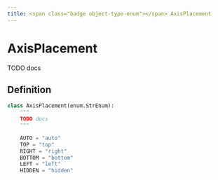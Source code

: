 ```yaml
---
title: <span class="badge object-type-enum"></span> AxisPlacement
---
```

# <span class="badge object-type-enum"></span> AxisPlacement

TODO docs

## Definition

```python
class AxisPlacement(enum.StrEnum):
    """
    TODO docs
    """

    AUTO = "auto"
    TOP = "top"
    RIGHT = "right"
    BOTTOM = "bottom"
    LEFT = "left"
    HIDDEN = "hidden"
```
